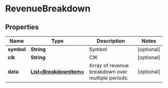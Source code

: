 

# RevenueBreakdown


## Properties

| Name | Type | Description | Notes |
|------------ | ------------- | ------------- | -------------|
|**symbol** | **String** | Symbol |  [optional] |
|**cik** | **String** | CIK |  [optional] |
|**data** | [**List&lt;BreakdownItem&gt;**](BreakdownItem.md) | Array of revenue breakdown over multiple periods. |  [optional] |



